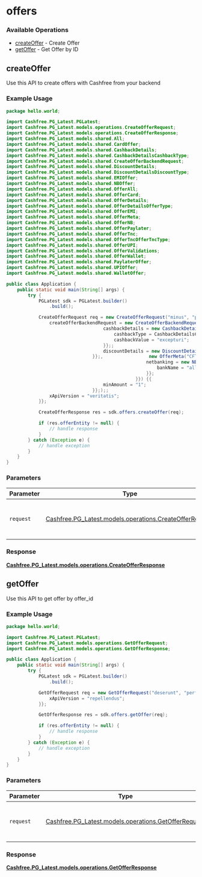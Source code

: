 # offers

### Available Operations

* [createOffer](#createoffer) - Create Offer
* [getOffer](#getoffer) - Get Offer by ID

## createOffer

Use this API to create offers with Cashfree from your backend

### Example Usage

```java
package hello.world;

import Cashfree.PG_Latest.PGLatest;
import Cashfree.PG_Latest.models.operations.CreateOfferRequest;
import Cashfree.PG_Latest.models.operations.CreateOfferResponse;
import Cashfree.PG_Latest.models.shared.All;
import Cashfree.PG_Latest.models.shared.CardOffer;
import Cashfree.PG_Latest.models.shared.CashbackDetails;
import Cashfree.PG_Latest.models.shared.CashbackDetailsCashbackType;
import Cashfree.PG_Latest.models.shared.CreateOfferBackendRequest;
import Cashfree.PG_Latest.models.shared.DiscountDetails;
import Cashfree.PG_Latest.models.shared.DiscountDetailsDiscountType;
import Cashfree.PG_Latest.models.shared.EMIOffer;
import Cashfree.PG_Latest.models.shared.NBOffer;
import Cashfree.PG_Latest.models.shared.OfferAll;
import Cashfree.PG_Latest.models.shared.OfferCard;
import Cashfree.PG_Latest.models.shared.OfferDetails;
import Cashfree.PG_Latest.models.shared.OfferDetailsOfferType;
import Cashfree.PG_Latest.models.shared.OfferEMI;
import Cashfree.PG_Latest.models.shared.OfferMeta;
import Cashfree.PG_Latest.models.shared.OfferNB;
import Cashfree.PG_Latest.models.shared.OfferPaylater;
import Cashfree.PG_Latest.models.shared.OfferTnc;
import Cashfree.PG_Latest.models.shared.OfferTncOfferTncType;
import Cashfree.PG_Latest.models.shared.OfferUPI;
import Cashfree.PG_Latest.models.shared.OfferValidations;
import Cashfree.PG_Latest.models.shared.OfferWallet;
import Cashfree.PG_Latest.models.shared.PaylaterOffer;
import Cashfree.PG_Latest.models.shared.UPIOffer;
import Cashfree.PG_Latest.models.shared.WalletOffer;

public class Application {
    public static void main(String[] args) {
        try {
            PGLatest sdk = PGLatest.builder()
                .build();

            CreateOfferRequest req = new CreateOfferRequest("minus", "placeat") {{
                createOfferBackendRequest = new CreateOfferBackendRequest(                new OfferDetails(OfferDetailsOfferType.DISCOUNT_AND_CASHBACK) {{
                                    cashbackDetails = new CashbackDetails("voluptatum") {{
                                        cashbackType = CashbackDetailsCashbackType.FLAT;
                                        cashbackValue = "excepturi";
                                    }};;
                                    discountDetails = new DiscountDetails(DiscountDetailsDiscountType.FLAT, "recusandae", "temporibus");;
                                }};,                 new OfferMeta("CFTESTOFFER", "Lorem ipsum dolor sit amet, consectetur adipiscing elit", "2023-03-29T08:09:51Z", "2023-03-21T08:09:51Z", "Test Offer");,                 new OfferTnc(OfferTncOfferTncType.LINK, "Lorem ipsum dolor sit amet, consectetur adipiscing elit");,                 new OfferValidations("10",                 new OfferNB() {{
                                                    netbanking = new NBOffer("all") {{
                                                        bankName = "all";
                                                    }};
                                                }}) {{
                                    minAmount = "1";
                                }};);;
                xApiVersion = "veritatis";
            }};            

            CreateOfferResponse res = sdk.offers.createOffer(req);

            if (res.offerEntity != null) {
                // handle response
            }
        } catch (Exception e) {
            // handle exception
        }
    }
}
```

### Parameters

| Parameter                                                                                                | Type                                                                                                     | Required                                                                                                 | Description                                                                                              |
| -------------------------------------------------------------------------------------------------------- | -------------------------------------------------------------------------------------------------------- | -------------------------------------------------------------------------------------------------------- | -------------------------------------------------------------------------------------------------------- |
| `request`                                                                                                | [Cashfree.PG_Latest.models.operations.CreateOfferRequest](../../models/operations/CreateOfferRequest.md) | :heavy_check_mark:                                                                                       | The request object to use for the request.                                                               |


### Response

**[Cashfree.PG_Latest.models.operations.CreateOfferResponse](../../models/operations/CreateOfferResponse.md)**


## getOffer

Use this API to get offer by offer_id

### Example Usage

```java
package hello.world;

import Cashfree.PG_Latest.PGLatest;
import Cashfree.PG_Latest.models.operations.GetOfferRequest;
import Cashfree.PG_Latest.models.operations.GetOfferResponse;

public class Application {
    public static void main(String[] args) {
        try {
            PGLatest sdk = PGLatest.builder()
                .build();

            GetOfferRequest req = new GetOfferRequest("deserunt", "perferendis", "ipsam") {{
                xApiVersion = "repellendus";
            }};            

            GetOfferResponse res = sdk.offers.getOffer(req);

            if (res.offerEntity != null) {
                // handle response
            }
        } catch (Exception e) {
            // handle exception
        }
    }
}
```

### Parameters

| Parameter                                                                                          | Type                                                                                               | Required                                                                                           | Description                                                                                        |
| -------------------------------------------------------------------------------------------------- | -------------------------------------------------------------------------------------------------- | -------------------------------------------------------------------------------------------------- | -------------------------------------------------------------------------------------------------- |
| `request`                                                                                          | [Cashfree.PG_Latest.models.operations.GetOfferRequest](../../models/operations/GetOfferRequest.md) | :heavy_check_mark:                                                                                 | The request object to use for the request.                                                         |


### Response

**[Cashfree.PG_Latest.models.operations.GetOfferResponse](../../models/operations/GetOfferResponse.md)**

